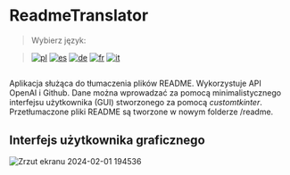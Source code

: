 # ReadmeTranslator
> Wybierz język:

> 
> [![pl](https://img.shields.io/badge/lang-polski-red.svg)]() [![es](https://img.shields.io/badge/lang-espanol-orange.svg)]() [![de](https://img.shields.io/badge/lang-deutsch-yellow.svg)]() [![fr](https://img.shields.io/badge/lang-français-blue.svg)]()
[![it](https://img.shields.io/badge/lang-italiano-green.svg)]()


## 
Aplikacja służąca do tłumaczenia plików README. Wykorzystuje API OpenAI i Github. Dane można wprowadzać za pomocą minimalistycznego interfejsu użytkownika (GUI) stworzonego za pomocą *customtkinter*. Przetłumaczone pliki README są tworzone w nowym folderze /readme.

## Interfejs użytkownika graficznego

![Zrzut ekranu 2024-02-01 194536](https://github.com/Nemezjusz/ReadmeTranslator/assets/50834734/ef77cbf9-fece-46bc-bc59-a8e56f96eced)